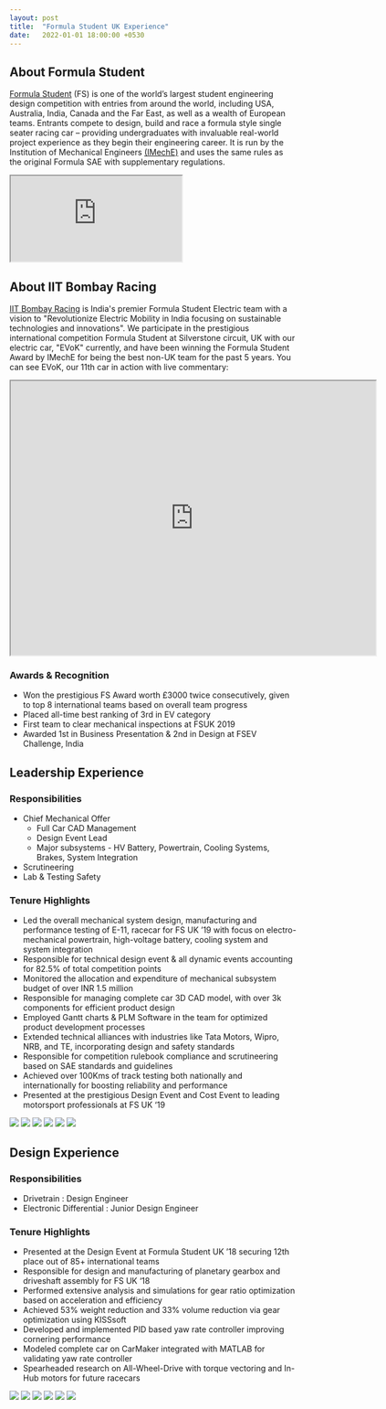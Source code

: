 ```yaml
---
layout: post
title:  "Formula Student UK Experience"
date:   2022-01-01 18:00:00 +0530
---
```


## About Formula Student

[Formula Student](https://www.imeche.org/events/formula-student) (FS) is one of the world’s largest student engineering design competition with entries from around the world, including USA, Australia, India, Canada and the Far East, as well as a wealth of European teams. Entrants compete to design, build and race a formula style single seater racing car – providing undergraduates with invaluable real-world project experience as they begin their engineering career. It is run by the Institution of Mechanical Engineers [(IMechE)](https://en.wikipedia.org/wiki/Institution_of_Mechanical_Engineers) and uses the same rules as the original Formula SAE with supplementary regulations.

<iframe src="https://www.youtube.com/embed/xTLn_G9DQz4" allow="autoplay" allowfullscreen></iframe>

## About IIT Bombay Racing

[IIT Bombay Racing](https://www.iitbracing.org/) is India's premier Formula Student Electric team with a vision to "Revolutionize Electric Mobility in India focusing on sustainable technologies and innovations". We participate in the prestigious international competition Formula Student at Silverstone circuit, UK with our electric car, "EVoK" currently, and have been winning the Formula Student Award by IMechE for being the best non-UK team for the past 5 years. You can see EVoK, our 11th car in action with live commentary:

<iframe src="https://drive.google.com/file/d/1EtzbTkHVkejVSg8FEWXCkJoF1TVWLfzX/preview" width="640" height="480" allow="autoplay" allowfullscreen></iframe>

### Awards & Recognition

- Won the prestigious FS Award worth £3000 twice consecutively, given to top 8 international teams based on overall team progress
- Placed all-time best ranking of 3rd in EV category
- First team to clear mechanical inspections at FSUK 2019
- Awarded 1st in Business Presentation & 2nd in Design at FSEV Challenge, India

## Leadership Experience

### Responsibilities

- Chief Mechanical Offer
  - Full Car CAD Management
  - Design Event Lead
  - Major subsystems - HV Battery, Powertrain, Cooling Systems, Brakes, System Integration
- Scrutineering
- Lab & Testing Safety

### Tenure Highlights

- Led the overall mechanical system design, manufacturing and performance testing of E-11, racecar for FS UK ’19 with focus
on electro-mechanical powertrain, high-voltage battery, cooling system and system integration
- Responsible for technical design event & all dynamic events accounting for 82.5% of total competition points
- Monitored the allocation and expenditure of mechanical subsystem budget of over INR 1.5 million
- Responsible for managing complete car 3D CAD model, with over 3k components for efficient product design
- Employed Gantt charts & PLM Software in the team for optimized product development processes
- Extended technical alliances with industries like Tata Motors, Wipro, NRB, and TE, incorporating design and safety standards
- Responsible for competition rulebook compliance and scrutineering based on SAE standards and guidelines
- Achieved over 100Kms of track testing both nationally and internationally for boosting reliability and performance
- Presented at the prestigious Design Event and Cost Event to leading motorsport professionals at FS UK ‘19

![](/assets/images/racing/ctm/tech_citation.jpg)
![](assets/images/racing/ctm/coreteam.jpg)
![](assets/images/racing/ctm/design2.jpg)
![](assets/images/racing/ctm/chassis.jpg)
![](assets/images/racing/ctm/evok.jpg)
![](assets/images/racing/ctm/allteam.jpg)

## Design Experience

### Responsibilities

- Drivetrain : Design Engineer
- Electronic Differential : Junior Design Engineer

### Tenure Highlights

- Presented at the Design Event at Formula Student UK ’18 securing 12th place out of 85+ international teams
- Responsible for design and manufacturing of planetary gearbox and driveshaft assembly for FS UK ‘18
- Performed extensive analysis and simulations for gear ratio optimization based on acceleration and efficiency
- Achieved 53% weight reduction and 33% volume reduction via gear optimization using KISSsoft
- Developed and implemented PID based yaw rate controller improving cornering performance
- Modeled complete car on CarMaker integrated with MATLAB for validating yaw rate controller
- Spearheaded research on All-Wheel-Drive with torque vectoring and In-Hub motors for future racecars

![](assets/images/racing/de/evox.jpg)
![](assets/images/racing/de/cadrear.jpg)
![](assets/images/racing/de/techcolor.jpg)
![](assets/images/racing/de/GearboxCAD.jpg)
![](assets/images/racing/de/Elec-Powertrain.JPG)
![](assets/images/racing/de/gearbox.JPG)
